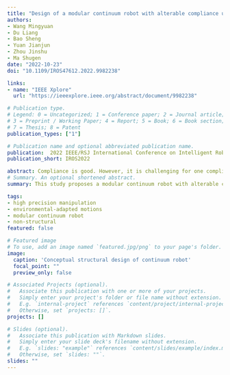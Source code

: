 ```yaml
---
title: "Design of a modular continuum robot with alterable compliance using tubular-actuation"
authors:
- Wang Mingyuan
- Du Liang
- Bao Sheng
- Yuan Jianjun
- Zhou Jinshu
- Ma Shugen
date: "2022-10-23"
doi: "10.1109/IROS47612.2022.9982238"

links:
- name: "IEEE Xplore"
  url: "https://ieeexplore.ieee.org/abstract/document/9982238"

# Publication type.
# Legend: 0 = Uncategorized; 1 = Conference paper; 2 = Journal article;
# 3 = Preprint / Working Paper; 4 = Report; 5 = Book; 6 = Book section;
# 7 = Thesis; 8 = Patent
publication_types: ["1"]

# Publication name and optional abbreviated publication name.
publication:  2022 IEEE/RSJ International Conference on Intelligent Robots and Systems (IROS)
publication_short: IROS2022

abstract: Compliance is good. However, it is challenging for one compliant continuum robot to finish both high precision manipulation and environmental-adapted motions. In this paper, a modular continuum robot with the alterable compliance characteristic is proposed. Besides, an actuation module is also proposed using a tubular-screw mechanism for non-slippage transmission. Kinematic analyses and dynamic co-simulation are performed to study the continuum robot. Furthermore, two potential application scenarios of pick-and-place manipulation and confined space navigating are carried out to demonstrate the advantages of the alterable compliance design. This study presents a capable continuum robotic solution for non-structural inspection tasks, with potential for in-situ applications in restricted and hazardous environments.
# Summary. An optional shortened abstract.
summary: This study proposes a modular continuum robot with alterable compliance for high precision manipulation and environmental adaptation, utilizing a tubular-screw mechanism for non-slippage transmission, and demonstrates its potential for non-structural inspection tasks in restricted and hazardous environments.

tags:
- high precision manipulation  
- environmental-adapted motions
- modular continuum robot
- non-structural
featured: false

# Featured image
# To use, add an image named `featured.jpg/png` to your page's folder. 
image:
  caption: 'Conceptual structural design of continuum robot'
  focal_point: ""
  preview_only: false

# Associated Projects (optional).
#   Associate this publication with one or more of your projects.
#   Simply enter your project's folder or file name without extension.
#   E.g. `internal-project` references `content/project/internal-project/index.md`.
#   Otherwise, set `projects: []`.
projects: []

# Slides (optional).
#   Associate this publication with Markdown slides.
#   Simply enter your slide deck's filename without extension.
#   E.g. `slides: "example"` references `content/slides/example/index.md`.
#   Otherwise, set `slides: ""`.
slides: ""
---
```

